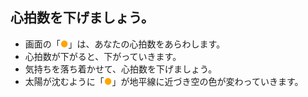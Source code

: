 ## 心拍数を下げましょう。

* 画面の「<font color="orange">●</font>」は、あなたの心拍数をあらわします。
* 心拍数が下がると、下がっていきます。
* 気持ちを落ち着かせて、心拍数を下げましょう。
* 太陽が沈むように「<font color="orange">●</font>」が地平線に近づき空の色が変わっていきます。
